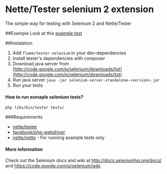 Nette/Tester selenium 2 extension
===============

The simple way for testing with Selenium 2 and Nette/Tester

##Example
Look at this [example test](https://github.com/flame-org/Tester-Selenium/blob/master/tests/ExampleTest.phpt)

##Instalation
1. Add `flame/tester-selenium` in your dev-dependencies
2. Install tester's dependencies with composer
3. Download java server from [http://code.google.com/p/selenium/downloads/list](http://code.google.com/p/selenium/downloads/list)
4. Run java server
	`java -jar selenium-server-standalone-<version>.jar`
5. Run your tests

#### How to run exmaple selenium tests?
`php libs/bin/tester tests/`

###Requirements
* [nette/tester](https://github.com/nette/tester)
* [facebook/php-webdriver](https://github.com/facebook/php-webdriver)
* [nette/nette](https://github.com/nette/nette) - For running example tests only

#### More information

Check out the Selenium docs and wiki at http://docs.seleniumhq.org/docs/ and https://code.google.com/p/selenium/wiki

